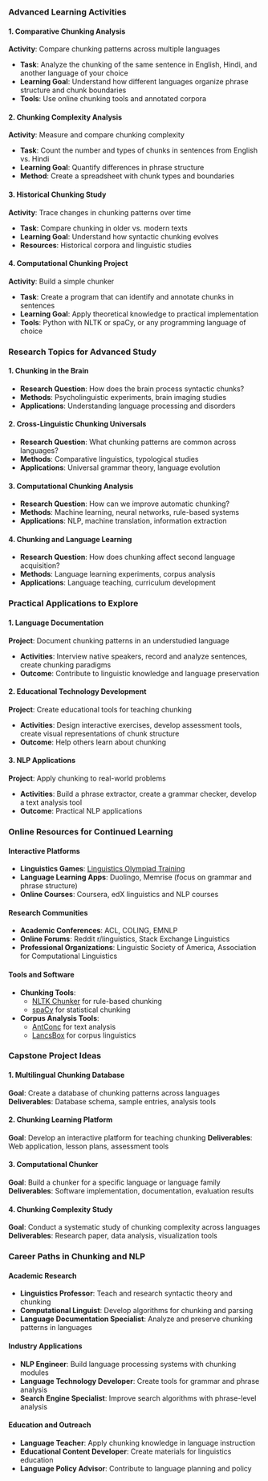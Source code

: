### Advanced Learning Activities

#### 1. Comparative Chunking Analysis

**Activity**: Compare chunking patterns across multiple languages

- **Task**: Analyze the chunking of the same sentence in English, Hindi, and another language of your choice
- **Learning Goal**: Understand how different languages organize phrase structure and chunk boundaries
- **Tools**: Use online chunking tools and annotated corpora

#### 2. Chunking Complexity Analysis

**Activity**: Measure and compare chunking complexity

- **Task**: Count the number and types of chunks in sentences from English vs. Hindi
- **Learning Goal**: Quantify differences in phrase structure
- **Method**: Create a spreadsheet with chunk types and boundaries

#### 3. Historical Chunking Study

**Activity**: Trace changes in chunking patterns over time

- **Task**: Compare chunking in older vs. modern texts
- **Learning Goal**: Understand how syntactic chunking evolves
- **Resources**: Historical corpora and linguistic studies

#### 4. Computational Chunking Project

**Activity**: Build a simple chunker

- **Task**: Create a program that can identify and annotate chunks in sentences
- **Learning Goal**: Apply theoretical knowledge to practical implementation
- **Tools**: Python with NLTK or spaCy, or any programming language of choice

### Research Topics for Advanced Study

#### 1. Chunking in the Brain

- **Research Question**: How does the brain process syntactic chunks?
- **Methods**: Psycholinguistic experiments, brain imaging studies
- **Applications**: Understanding language processing and disorders

#### 2. Cross-Linguistic Chunking Universals

- **Research Question**: What chunking patterns are common across languages?
- **Methods**: Comparative linguistics, typological studies
- **Applications**: Universal grammar theory, language evolution

#### 3. Computational Chunking Analysis

- **Research Question**: How can we improve automatic chunking?
- **Methods**: Machine learning, neural networks, rule-based systems
- **Applications**: NLP, machine translation, information extraction

#### 4. Chunking and Language Learning

- **Research Question**: How does chunking affect second language acquisition?
- **Methods**: Language learning experiments, corpus analysis
- **Applications**: Language teaching, curriculum development

### Practical Applications to Explore

#### 1. Language Documentation

**Project**: Document chunking patterns in an understudied language

- **Activities**: Interview native speakers, record and analyze sentences, create chunking paradigms
- **Outcome**: Contribute to linguistic knowledge and language preservation

#### 2. Educational Technology Development

**Project**: Create educational tools for teaching chunking

- **Activities**: Design interactive exercises, develop assessment tools, create visual representations of chunk structure
- **Outcome**: Help others learn about chunking

#### 3. NLP Applications

**Project**: Apply chunking to real-world problems

- **Activities**: Build a phrase extractor, create a grammar checker, develop a text analysis tool
- **Outcome**: Practical NLP applications

### Online Resources for Continued Learning

#### Interactive Platforms

- **Linguistics Games**: [Linguistics Olympiad Training](https://ioling.org/problems/)
- **Language Learning Apps**: Duolingo, Memrise (focus on grammar and phrase structure)
- **Online Courses**: Coursera, edX linguistics and NLP courses

#### Research Communities

- **Academic Conferences**: ACL, COLING, EMNLP
- **Online Forums**: Reddit r/linguistics, Stack Exchange Linguistics
- **Professional Organizations**: Linguistic Society of America, Association for Computational Linguistics

#### Tools and Software

- **Chunking Tools**:
  - [NLTK Chunker](https://www.nltk.org/howto/chunk.html) for rule-based chunking
  - [spaCy](https://spacy.io/) for statistical chunking
- **Corpus Analysis Tools**:
  - [AntConc](https://www.laurenceanthony.net/software/antconc/) for text analysis
  - [LancsBox](http://corpora.lancs.ac.uk/lancsbox/) for corpus linguistics

### Capstone Project Ideas

#### 1. Multilingual Chunking Database

**Goal**: Create a database of chunking patterns across languages
**Deliverables**: Database schema, sample entries, analysis tools

#### 2. Chunking Learning Platform

**Goal**: Develop an interactive platform for teaching chunking
**Deliverables**: Web application, lesson plans, assessment tools

#### 3. Computational Chunker

**Goal**: Build a chunker for a specific language or language family
**Deliverables**: Software implementation, documentation, evaluation results

#### 4. Chunking Complexity Study

**Goal**: Conduct a systematic study of chunking complexity across languages
**Deliverables**: Research paper, data analysis, visualization tools

### Career Paths in Chunking and NLP

#### Academic Research

- **Linguistics Professor**: Teach and research syntactic theory and chunking
- **Computational Linguist**: Develop algorithms for chunking and parsing
- **Language Documentation Specialist**: Analyze and preserve chunking patterns in languages

#### Industry Applications

- **NLP Engineer**: Build language processing systems with chunking modules
- **Language Technology Developer**: Create tools for grammar and phrase analysis
- **Search Engine Specialist**: Improve search algorithms with phrase-level analysis

#### Education and Outreach

- **Language Teacher**: Apply chunking knowledge in language instruction
- **Educational Content Developer**: Create materials for linguistics education
- **Language Policy Advisor**: Contribute to language planning and policy
